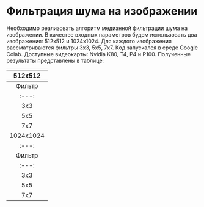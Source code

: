 # Фильтрация шума на изображении

Необходимо реализовать алгоритм медианной фильтрации шума на изображении.
В качестве входных параметров будем использовать два изображения: 512х512 и 1024х1024.
Для каждого изображения рассматриваются фильтры 3х3, 5х5, 7х7.
Код запускался в среде Google Colab. Доступные видеокарты: Nvidia K80, T4, P4 и P100.
Полученные результаты представлены в таблице:

|512x512|
|:---:|
|Фильтр| T(cpu), c| T(gpu), c| Ускорение|
|:---:|:---:|:---:|:---:|
|3x3|2.50905|0.00097|2583.77|
|5x5|5.47654|0.00278|1968.99|
|7x7|9.79786|0.01173|835.099|
|1024x1024|
|:---:|
|Фильтр| T(cpu), c| T(gpu), c| Ускорение|
|:---:|:---:|:---:|:---:|
|3x3|10.0154|0.00225|4442.46|
|5x5|21.2745|0.00846|2512.86|
|7x7|38.6296|0.04127|935.871|
